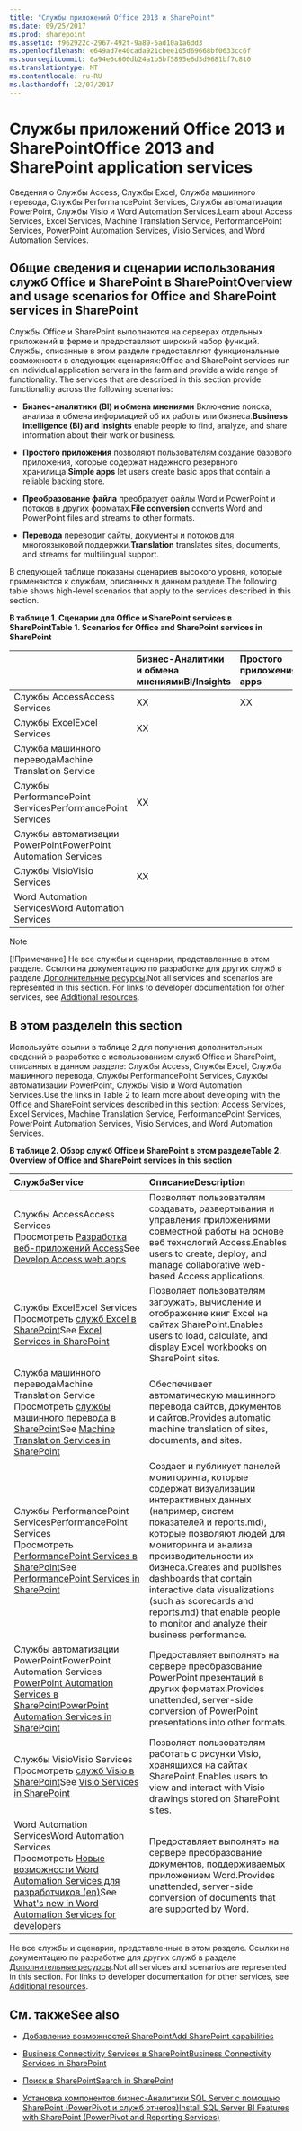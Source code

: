 ```yaml
---
title: "Службы приложений Office 2013 и SharePoint"
ms.date: 09/25/2017
ms.prod: sharepoint
ms.assetid: f962922c-2967-492f-9a89-5ad10a1a6dd3
ms.openlocfilehash: e649ad7e40cada921cbee105d69668bf0633cc6f
ms.sourcegitcommit: 0a94e0c600db24a1b5bf5895e6d3d9681bf7c810
ms.translationtype: MT
ms.contentlocale: ru-RU
ms.lasthandoff: 12/07/2017
---
```

# <a name="office-2013-and-sharepoint-application-services"></a><span data-ttu-id="02ef5-102">Службы приложений Office 2013 и SharePoint</span><span class="sxs-lookup"><span data-stu-id="02ef5-102">Office 2013 and SharePoint application services</span></span>
<span data-ttu-id="02ef5-103">Сведения о Службы Access, Службы Excel, Служба машинного перевода, Службы PerformancePoint Services, Службы автоматизации PowerPoint, Службы Visio и Word Automation Services.</span><span class="sxs-lookup"><span data-stu-id="02ef5-103">Learn about Access Services, Excel Services, Machine Translation Service, PerformancePoint Services, PowerPoint Automation Services, Visio Services, and Word Automation Services.</span></span>
## <a name="overview-and-usage-scenarios-for-office-and-sharepoint-services-in-sharepoint"></a><span data-ttu-id="02ef5-104">Общие сведения и сценарии использования служб Office и SharePoint в SharePoint</span><span class="sxs-lookup"><span data-stu-id="02ef5-104">Overview and usage scenarios for Office and SharePoint services in SharePoint</span></span>
<span data-ttu-id="02ef5-105"><a name="bkmk_servicesOverview"> </a></span><span class="sxs-lookup"><span data-stu-id="02ef5-105"></span></span>

<span data-ttu-id="02ef5-p101">Службы Office и SharePoint выполняются на серверах отдельных приложений в ферме и предоставляют широкий набор функций. Службы, описанные в этом разделе предоставляют функциональные возможности в следующих сценариях:</span><span class="sxs-lookup"><span data-stu-id="02ef5-p101">Office and SharePoint services run on individual application servers in the farm and provide a wide range of functionality. The services that are described in this section provide functionality across the following scenarios:</span></span>
  
    
    

- <span data-ttu-id="02ef5-108">**Бизнес-аналитики (BI) и обмена мнениями** Включение поиска, анализа и обмена информацией об их работы или бизнеса.</span><span class="sxs-lookup"><span data-stu-id="02ef5-108">**Business intelligence (BI) and Insights** enable people to find, analyze, and share information about their work or business.</span></span>
    
  
- <span data-ttu-id="02ef5-109">**Простого приложения** позволяют пользователям создание базового приложения, которые содержат надежного резервного хранилища.</span><span class="sxs-lookup"><span data-stu-id="02ef5-109">**Simple apps** let users create basic apps that contain a reliable backing store.</span></span>
    
  
- <span data-ttu-id="02ef5-110">**Преобразование файла** преобразует файлы Word и PowerPoint и потоков в других форматах.</span><span class="sxs-lookup"><span data-stu-id="02ef5-110">**File conversion** converts Word and PowerPoint files and streams to other formats.</span></span>
    
  
- <span data-ttu-id="02ef5-111">**Перевода** переводит сайты, документы и потоков для многоязыковой поддержки.</span><span class="sxs-lookup"><span data-stu-id="02ef5-111">**Translation** translates sites, documents, and streams for multilingual support.</span></span>
    
  
<span data-ttu-id="02ef5-112">В следующей таблице показаны сценариев высокого уровня, которые применяются к службам, описанных в данном разделе.</span><span class="sxs-lookup"><span data-stu-id="02ef5-112">The following table shows high-level scenarios that apply to the services described in this section.</span></span>
  
    
    

<span data-ttu-id="02ef5-113">**В таблице 1. Сценарии для Office и SharePoint services в SharePoint**</span><span class="sxs-lookup"><span data-stu-id="02ef5-113">**Table 1. Scenarios for Office and SharePoint services in SharePoint**</span></span>


||<span data-ttu-id="02ef5-114">**Бизнес-Аналитики и обмена мнениями**</span><span class="sxs-lookup"><span data-stu-id="02ef5-114">**BI/Insights**</span></span>|<span data-ttu-id="02ef5-115">**Простого приложения**</span><span class="sxs-lookup"><span data-stu-id="02ef5-115">**Simple apps**</span></span>|<span data-ttu-id="02ef5-116">**Преобразование файла**</span><span class="sxs-lookup"><span data-stu-id="02ef5-116">**File conversion**</span></span>|<span data-ttu-id="02ef5-117">**Преобразование**</span><span class="sxs-lookup"><span data-stu-id="02ef5-117">**Translation**</span></span>|
|:-----|:-----|:-----|:-----|:-----|
|<span data-ttu-id="02ef5-118">Службы Access</span><span class="sxs-lookup"><span data-stu-id="02ef5-118">Access Services</span></span>  <br/> |<span data-ttu-id="02ef5-119">X</span><span class="sxs-lookup"><span data-stu-id="02ef5-119">X</span></span>  <br/> |<span data-ttu-id="02ef5-120">X</span><span class="sxs-lookup"><span data-stu-id="02ef5-120">X</span></span>  <br/> |||
|<span data-ttu-id="02ef5-121">Службы Excel</span><span class="sxs-lookup"><span data-stu-id="02ef5-121">Excel Services</span></span>  <br/> |<span data-ttu-id="02ef5-122">X</span><span class="sxs-lookup"><span data-stu-id="02ef5-122">X</span></span>  <br/> ||||
|<span data-ttu-id="02ef5-123">Служба машинного перевода</span><span class="sxs-lookup"><span data-stu-id="02ef5-123">Machine Translation Service</span></span>  <br/> ||||<span data-ttu-id="02ef5-124">X</span><span class="sxs-lookup"><span data-stu-id="02ef5-124">X</span></span>  <br/> |
|<span data-ttu-id="02ef5-125">Службы PerformancePoint Services</span><span class="sxs-lookup"><span data-stu-id="02ef5-125">PerformancePoint Services</span></span>  <br/> |<span data-ttu-id="02ef5-126">X</span><span class="sxs-lookup"><span data-stu-id="02ef5-126">X</span></span>  <br/> ||||
|<span data-ttu-id="02ef5-127">Службы автоматизации PowerPoint</span><span class="sxs-lookup"><span data-stu-id="02ef5-127">PowerPoint Automation Services</span></span>  <br/> |||<span data-ttu-id="02ef5-128">X</span><span class="sxs-lookup"><span data-stu-id="02ef5-128">X</span></span>  <br/> ||
|<span data-ttu-id="02ef5-129">Службы Visio</span><span class="sxs-lookup"><span data-stu-id="02ef5-129">Visio Services</span></span>  <br/> |<span data-ttu-id="02ef5-130">X</span><span class="sxs-lookup"><span data-stu-id="02ef5-130">X</span></span>  <br/> ||||
|<span data-ttu-id="02ef5-131">Word Automation Services</span><span class="sxs-lookup"><span data-stu-id="02ef5-131">Word Automation Services</span></span>  <br/> |||<span data-ttu-id="02ef5-132">X</span><span class="sxs-lookup"><span data-stu-id="02ef5-132">X</span></span>  <br/> ||
   

> [!NOTE]
> <span data-ttu-id="02ef5-p102">[!Примечание] Не все службы и сценарии, представленные в этом разделе. Ссылки на документацию по разработке для других служб в разделе  [Дополнительные ресурсы](#bkmk_Resources).</span><span class="sxs-lookup"><span data-stu-id="02ef5-p102">Not all services and scenarios are represented in this section. For links to developer documentation for other services, see  [Additional resources](#bkmk_Resources).</span></span> 
  
    
    


## <a name="in-this-section"></a><span data-ttu-id="02ef5-135">В этом разделе</span><span class="sxs-lookup"><span data-stu-id="02ef5-135">In this section</span></span>
<span data-ttu-id="02ef5-136"><a name="bkmk_inThisSection"> </a></span><span class="sxs-lookup"><span data-stu-id="02ef5-136"></span></span>

<span data-ttu-id="02ef5-137">Используйте ссылки в таблице 2 для получения дополнительных сведений о разработке с использованием служб Office и SharePoint, описанных в данном разделе: Службы Access, Службы Excel, Служба машинного перевода, Службы PerformancePoint Services, Службы автоматизации PowerPoint, Службы Visio и Word Automation Services.</span><span class="sxs-lookup"><span data-stu-id="02ef5-137">Use the links in Table 2 to learn more about developing with the Office and SharePoint services described in this section: Access Services, Excel Services, Machine Translation Service, PerformancePoint Services, PowerPoint Automation Services, Visio Services, and Word Automation Services.</span></span> 
  
    
    

<span data-ttu-id="02ef5-138">**В таблице 2. Обзор служб Office и SharePoint в этом разделе**</span><span class="sxs-lookup"><span data-stu-id="02ef5-138">**Table 2. Overview of Office and SharePoint services in this section**</span></span>


|<span data-ttu-id="02ef5-139">**Служба**</span><span class="sxs-lookup"><span data-stu-id="02ef5-139">**Service**</span></span>|<span data-ttu-id="02ef5-140">**Описание**</span><span class="sxs-lookup"><span data-stu-id="02ef5-140">**Description**</span></span>|
|:-----|:-----|
|<span data-ttu-id="02ef5-141">Службы Access</span><span class="sxs-lookup"><span data-stu-id="02ef5-141">Access Services</span></span>  <br/> <span data-ttu-id="02ef5-142">Просмотреть  [Разработка веб-приложений Access](develop-access-web-apps.md)</span><span class="sxs-lookup"><span data-stu-id="02ef5-142">See  [Develop Access web apps](develop-access-web-apps.md)</span></span> <br/> |<span data-ttu-id="02ef5-143">Позволяет пользователям создавать, развертывания и управления приложениями совместной работы на основе веб технологий Access.</span><span class="sxs-lookup"><span data-stu-id="02ef5-143">Enables users to create, deploy, and manage collaborative web-based Access applications.</span></span>  <br/> |
|<span data-ttu-id="02ef5-144">Службы Excel</span><span class="sxs-lookup"><span data-stu-id="02ef5-144">Excel Services</span></span>  <br/> <span data-ttu-id="02ef5-145">Просмотреть [служб Excel в SharePoint](excel-services-in-sharepoint.md)</span><span class="sxs-lookup"><span data-stu-id="02ef5-145">See  [Excel Services in SharePoint](excel-services-in-sharepoint.md)</span></span> <br/> |<span data-ttu-id="02ef5-146">Позволяет пользователям загружать, вычисление и отображение книг Excel на сайтах SharePoint.</span><span class="sxs-lookup"><span data-stu-id="02ef5-146">Enables users to load, calculate, and display Excel workbooks on SharePoint sites.</span></span>  <br/> |
|<span data-ttu-id="02ef5-147">Служба машинного перевода</span><span class="sxs-lookup"><span data-stu-id="02ef5-147">Machine Translation Service</span></span>  <br/> <span data-ttu-id="02ef5-148">Просмотреть [службы машинного перевода в SharePoint](machine-translation-services-in-sharepoint.md)</span><span class="sxs-lookup"><span data-stu-id="02ef5-148">See  [Machine Translation Services in SharePoint](machine-translation-services-in-sharepoint.md)</span></span> <br/> |<span data-ttu-id="02ef5-149">Обеспечивает автоматическую машинного перевода сайтов, документов и сайтов.</span><span class="sxs-lookup"><span data-stu-id="02ef5-149">Provides automatic machine translation of sites, documents, and sites.</span></span>  <br/> |
|<span data-ttu-id="02ef5-150">Службы PerformancePoint Services</span><span class="sxs-lookup"><span data-stu-id="02ef5-150">PerformancePoint Services</span></span>  <br/> <span data-ttu-id="02ef5-151">Просмотреть [PerformancePoint Services в SharePoint](performancepoint-services-in-sharepoint.md)</span><span class="sxs-lookup"><span data-stu-id="02ef5-151">See  [PerformancePoint Services in SharePoint](performancepoint-services-in-sharepoint.md)</span></span> <br/> |<span data-ttu-id="02ef5-152">Создает и публикует панелей мониторинга, которые содержат визуализации интерактивных данных (например, систем показателей и reports.md), которые позволяют людей для мониторинга и анализа производительности их бизнеса.</span><span class="sxs-lookup"><span data-stu-id="02ef5-152">Creates and publishes dashboards that contain interactive data visualizations (such as scorecards and reports.md) that enable people to monitor and analyze their business performance.</span></span>  <br/> |
|<span data-ttu-id="02ef5-153">Службы автоматизации PowerPoint</span><span class="sxs-lookup"><span data-stu-id="02ef5-153">PowerPoint Automation Services</span></span>  <br/>  [<span data-ttu-id="02ef5-154">PowerPoint Automation Services в SharePoint</span><span class="sxs-lookup"><span data-stu-id="02ef5-154">PowerPoint Automation Services in SharePoint</span></span>](powerpoint-automation-services-in-sharepoint.md) <br/> |<span data-ttu-id="02ef5-155">Предоставляет выполнять на сервере преобразование PowerPoint презентаций в других форматах.</span><span class="sxs-lookup"><span data-stu-id="02ef5-155">Provides unattended, server-side conversion of PowerPoint presentations into other formats.</span></span>  <br/> |
|<span data-ttu-id="02ef5-156">Службы Visio</span><span class="sxs-lookup"><span data-stu-id="02ef5-156">Visio Services</span></span>  <br/> <span data-ttu-id="02ef5-157">Просмотреть [служб Visio в SharePoint](visio-services-in-sharepoint.md)</span><span class="sxs-lookup"><span data-stu-id="02ef5-157">See  [Visio Services in SharePoint](visio-services-in-sharepoint.md)</span></span> <br/> |<span data-ttu-id="02ef5-158">Позволяет пользователям работать с рисунки Visio, хранящихся на сайтах SharePoint.</span><span class="sxs-lookup"><span data-stu-id="02ef5-158">Enables users to view and interact with Visio drawings stored on SharePoint sites.</span></span>  <br/> |
|<span data-ttu-id="02ef5-159">Word Automation Services</span><span class="sxs-lookup"><span data-stu-id="02ef5-159">Word Automation Services</span></span>  <br/> <span data-ttu-id="02ef5-160">Просмотреть  [Новые возможности Word Automation Services для разработчиков (en)](what-s-new-in-word-automation-services-for-developers.md)</span><span class="sxs-lookup"><span data-stu-id="02ef5-160">See  [What's new in Word Automation Services for developers](what-s-new-in-word-automation-services-for-developers.md)</span></span> <br/> |<span data-ttu-id="02ef5-161">Предоставляет выполнять на сервере преобразование документов, поддерживаемых приложением Word.</span><span class="sxs-lookup"><span data-stu-id="02ef5-161">Provides unattended, server-side conversion of documents that are supported by Word.</span></span>  <br/> |
   
<span data-ttu-id="02ef5-p103">Не все службы и сценарии, представленные в этом разделе. Ссылки на документацию по разработке для других служб в разделе  [Дополнительные ресурсы](#bkmk_Resources).</span><span class="sxs-lookup"><span data-stu-id="02ef5-p103">Not all services and scenarios are represented in this section. For links to developer documentation for other services, see  [Additional resources](#bkmk_Resources).</span></span>
  
    
    

## <a name="see-also"></a><span data-ttu-id="02ef5-164">См. также</span><span class="sxs-lookup"><span data-stu-id="02ef5-164">See also</span></span>
<span data-ttu-id="02ef5-165"><a name="bkmk_Resources"> </a></span><span class="sxs-lookup"><span data-stu-id="02ef5-165"></span></span>


-  [<span data-ttu-id="02ef5-166">Добавление возможностей SharePoint</span><span class="sxs-lookup"><span data-stu-id="02ef5-166">Add SharePoint capabilities</span></span>](add-sharepoint-capabilities.md)
    
  
-  [<span data-ttu-id="02ef5-167">Business Connectivity Services в SharePoint</span><span class="sxs-lookup"><span data-stu-id="02ef5-167">Business Connectivity Services in SharePoint</span></span>](business-connectivity-services-in-sharepoint.md)
    
  
-  [<span data-ttu-id="02ef5-168">Поиск в SharePoint</span><span class="sxs-lookup"><span data-stu-id="02ef5-168">Search in SharePoint</span></span>](search-in-sharepoint.md)
    
  
-  [<span data-ttu-id="02ef5-169">Установка компонентов бизнес-Аналитики SQL Server с помощью SharePoint (PowerPivot и служб отчетов)</span><span class="sxs-lookup"><span data-stu-id="02ef5-169">Install SQL Server BI Features with SharePoint (PowerPivot and Reporting Services)</span></span>](http://msdn.microsoft.com/en-us/library/hh231671)
    
  

